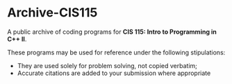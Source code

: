 # Archive-CIS115
A public archive of coding programs for **CIS 115: Intro to Programming in C++ II**.
 
These programs may be used for reference under the following stipulations:
- They are used solely for problem solving, not copied verbatim;
- Accurate citations are added to your submission where appropriate
